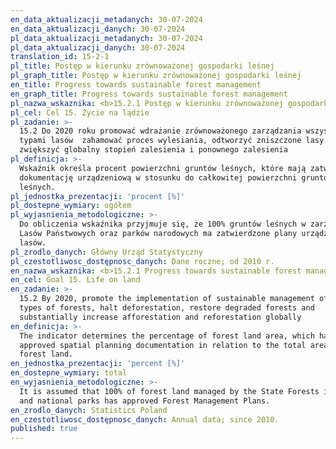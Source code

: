 ```yaml
---
en_data_aktualizacji_metadanych: 30-07-2024
en_data_aktualizacji_danych: 30-07-2024
pl_data_aktualizacji_metadanych: 30-07-2024
pl_data_aktualizacji_danych: 30-07-2024
translation_id: 15-2-1
pl_title: Postęp w kierunku zrównoważonej gospodarki leśnej
pl_graph_title: Postęp w kierunku zrównoważonej gospodarki leśnej
en_title: Progress towards sustainable forest management
en_graph_title: Progress towards sustainable forest management
pl_nazwa_wskaznika: <b>15.2.1 Postęp w kierunku zrównoważonej gospodarki leśnej</b>
pl_cel: Cel 15. Życie na lądzie
pl_zadanie: >-
  15.2 Do 2020 roku promować wdrażanie zrównoważonego zarządzania wszystkimi
  typami lasów  zahamować proces wylesiania, odtworzyć zniszczone lasy  znacząco
  zwiększyć globalny stopień zalesienia i ponownego zalesienia
pl_definicja: >-
  Wskaźnik określa procent powierzchni gruntów leśnych, które mają zatwierdzoną
  dokumentację urządzeniową w stosunku do całkowitej powierzchni gruntów
  leśnych.
pl_jednostka_prezentacji: 'procent [%]'
pl_dostepne_wymiary: ogółem
pl_wyjasnienia_metodologiczne: >-
  Do obliczenia wskaźnika przyjmuje się, że 100% gruntów leśnych w zarządzie
  Lasów Państwowych oraz parków narodowych ma zatwierdzone plany urządzenia
  lasów.
pl_zrodlo_danych: Główny Urząd Statystyczny
pl_czestotliwosc_dostępnosc_danych: Dane roczne; od 2010 r.
en_nazwa_wskaznika: <b>15.2.1 Progress towards sustainable forest management</b>
en_cel: Goal 15. Life on land
en_zadanie: >-
  15.2 By 2020, promote the implementation of sustainable management of all
  types of forests, halt deforestation, restore degraded forests and
  substantially increase afforestation and reforestation globally
en_definicja: >-
  The indicator determines the percentage of forest land area, which have
  approved spatial planning documentation in relation to the total area of the
  forest land.
en_jednostka_prezentacji: 'percent [%]'
en_dostepne_wymiary: total
en_wyjasnienia_metodologiczne: >-
  It is assumed that 100% of forest land managed by the State Forests in Poland
  and national parks has approved Forest Management Plans.
en_zrodlo_danych: Statistics Poland
en_czestotliwosc_dostępnosc_danych: Annual data; since 2010.
published: true
---
```

